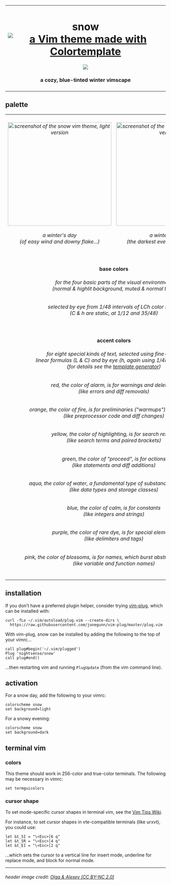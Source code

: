 <table><tbody><tr><td align="center"><h1>snow<br>
<a href='https://github.com/lifepillar/vim-colortemplate'><img src='https://img.shields.io/badge/made%20with-Colortemplate-00a0ff.svg' alt='a Vim theme made with Colortemplate' /></a>
</h1>
<img src="https://github.com/nightsense/snow/raw/master/images/header.jpg" />
<h4>a cozy, blue-tinted winter vimscape</h4>
</td></tr></tbody></table>

## palette

<table><tbody>

<tr>
<td align="center"><h6><img alt="screenshot of the snow vim theme, light version" src="https://github.com/nightsense/snow/raw/master/images/screenshot-light.png" height="325" /><br><br>
a winter's day<br>(of easy wind and downy flake...)</h6>
</td>
<td align="center"><h6><img alt="screenshot of the snow vim theme, dark version" src="https://github.com/nightsense/snow/raw/master/images/screenshot-dark.png" height="325" /><br><br>
a winter's night<br>(the darkest evening of the year...)</h6>
</td>
</tr>

<tr></tr>

<tr>
<td align='center' colspan='2'>
<h4>
<img src="http://www.colorhexa.com/ebf4ff.png" height="12" width="12">&nbsp;
<img src="http://www.colorhexa.com/d3dceb.png" height="12" width="12">&nbsp;
<img src="http://www.colorhexa.com/7a8290.png" height="12" width="12">&nbsp;
<img src="http://www.colorhexa.com/5b6370.png" height="12" width="12">
&nbsp;&nbsp;base colors&nbsp;&nbsp;
<img src="http://www.colorhexa.com/9aa3b1.png" height="12" width="12">&nbsp;
<img src="http://www.colorhexa.com/7a8290.png" height="12" width="12">&nbsp;
<img src="http://www.colorhexa.com/343c48.png" height="12" width="12">&nbsp;
<img src="http://www.colorhexa.com/222a35.png" height="12" width="12">
</h4>
<h6>for the four basic parts of the visual environment<br>(normal & highlit background, muted & normal text)</h6>
<h6>selected by eye from 1/48 intervals of LCh color space<br>(C & h are static, at 1/12 and 35/48)</h6>

</tr>

<tr></tr>

<tr>
<td align='center' colspan='2'>
<h4>
<img src="http://www.colorhexa.com/ea5a44.png" height="12" width="12">&nbsp;
<img src="http://www.colorhexa.com/d07018.png" height="12" width="12">&nbsp;
<img src="http://www.colorhexa.com/fcbf00.png" height="12" width="12">&nbsp;
<img src="http://www.colorhexa.com/4d991b.png" height="12" width="12">&nbsp;
<img src="http://www.colorhexa.com/00a084.png" height="12" width="12">&nbsp;
<img src="http://www.colorhexa.com/008beb.png" height="12" width="12">&nbsp;
<img src="http://www.colorhexa.com/aa67c8.png" height="12" width="12">&nbsp;
<img src="http://www.colorhexa.com/e16177.png" height="12" width="12">
&nbsp;&nbsp;accent colors&nbsp;&nbsp;
<img src="http://www.colorhexa.com/c87361.png" height="12" width="12">&nbsp;
<img src="http://www.colorhexa.com/b87c4e.png" height="12" width="12">&nbsp;
<img src="http://www.colorhexa.com/cfaa54.png" height="12" width="12">&nbsp;
<img src="http://www.colorhexa.com/6d9353.png" height="12" width="12">&nbsp;
<img src="http://www.colorhexa.com/2b9685.png" height="12" width="12">&nbsp;
<img src="http://www.colorhexa.com/5f87b7.png" height="12" width="12">&nbsp;
<img src="http://www.colorhexa.com/9776a4.png" height="12" width="12">&nbsp;
<img src="http://www.colorhexa.com/b77c82.png" height="12" width="12">
</h4>
<h6>for eight special kinds of text, selected using fine-tuned<br>linear formulas (L & C) and by eye (h, again using 1/48 intervals)<br>(for details see the <a href='https://github.com/nightsense/snow/blob/master/templates/template-generator.py'>template generator</a>)</h6>

<h6><img src="http://www.colorhexa.com/ea5a44.png" height="12" width="12">&nbsp;&nbsp;red, the color of alarm, is for warnings and deletions&nbsp;&nbsp;<img src="http://www.colorhexa.com/c87361.png" height="12" width="12"><br>(like errors and diff removals)</h6>

<h6><img src="http://www.colorhexa.com/d07018.png" height="12" width="12">&nbsp;&nbsp;orange, the color of fire, is for preliminaries ("warmups") and changes&nbsp;&nbsp;<img src="http://www.colorhexa.com/b87c4e.png" height="12" width="12"><br>(like preprocessor code and diff changes)</h6>
<h6><img src="http://www.colorhexa.com/fcbf00.png" height="12" width="12">&nbsp;&nbsp;yellow, the color of highlighting, is for search results&nbsp;&nbsp;<img src="http://www.colorhexa.com/cfaa54.png" height="12" width="12"><br>(like search terms and paired brackets)</h6>
<h6><img src="http://www.colorhexa.com/4d991b.png" height="12" width="12">&nbsp;&nbsp;green, the color of "proceed", is for actions&nbsp;&nbsp;<img src="http://www.colorhexa.com/6d9353.png" height="12" width="12"><br>(like statements and diff additions)</h6>
<h6><img src="http://www.colorhexa.com/00a084.png" height="12" width="12">&nbsp;&nbsp;aqua, the color of water, a fundamental type of substance, is for types&nbsp;&nbsp;<img src="http://www.colorhexa.com/2b9685.png" height="12" width="12"><br>(like data types and storage classes)</h6>
<h6><img src="http://www.colorhexa.com/008beb.png" height="12" width="12">&nbsp;&nbsp;blue, the color of calm, is for constants&nbsp;&nbsp;<img src="http://www.colorhexa.com/5f87b7.png" height="12" width="12"><br>(like integers and strings)</h6>
<h6><img src="http://www.colorhexa.com/aa67c8.png" height="12" width="12">&nbsp;&nbsp;purple, the color of rare dye, is for special elements&nbsp;&nbsp;<img src="http://www.colorhexa.com/9776a4.png" height="12" width="12"><br>(like delimiters and tags)</h6>
<h6><img src="http://www.colorhexa.com/e16177.png" height="12" width="12">&nbsp;&nbsp;pink, the color of blossoms, is for names, which burst abstractions into life&nbsp;&nbsp;<img src="http://www.colorhexa.com/b77c82.png" height="12" width="12"><br>(like variable and function names)</h6>
</tr>

</tbody></table>

## installation

If you don’t have a preferred plugin helper, consider trying [vim-plug](https://github.com/junegunn/vim-plug), which can be installed with:

```
curl -fLo ~/.vim/autoload/plug.vim --create-dirs \
  https://raw.githubusercontent.com/junegunn/vim-plug/master/plug.vim
```

With vim-plug, snow can be installed by adding the following to the top of your vimrc...

```
call plug#begin('~/.vim/plugged')
Plug 'nightsense/snow'
call plug#end()
```

...then restarting vim and running `PlugUpdate` (from the vim command line).

## activation

For a snow day, add the following to your vimrc:

```
colorscheme snow
set background=light
```

For a snowy evening:

```
colorscheme snow
set background=dark
```

## terminal vim

### colors

This theme should work in 256-color and true-color terminals. The following may be necessary in vimrc:

```
set termguicolors
```

### cursor shape

To set mode-specific cursor shapes in terminal vim, see the [Vim Tips Wiki](http://vim.wikia.com/wiki/Change_cursor_shape_in_different_modes).

For instance, to set cursor shapes in vte-compatible terminals (like urxvt), you could use:

```
let &t_SI = "\<Esc>[6 q"
let &t_SR = "\<Esc>[4 q"
let &t_EI = "\<Esc>[2 q"
```

...which sets the cursor to a vertical line for insert mode, underline for replace mode, and block for normal mode.

---

###### header image credit: [Olga & Alexey (CC BY-NC 2.0)](https://www.flickr.com/photos/chaoticmind75/39326731084/)
